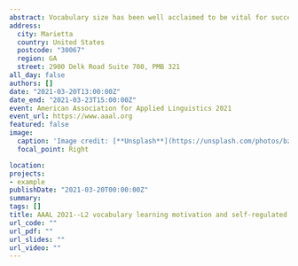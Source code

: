 ```yaml
---
abstract: Vocabulary size has been well acclaimed to be vital for successful foreign language learning. Pertinent research examining different groups of intermediate or advanced L2 learners has revealed significant relationships between variables such as receptive vocabulary size, general English proficiency, and separate language skills. The principal objective of this study is to enrich L2 vocabulary learning scholarship by exploring the relationship of receptive vocabulary size to general English proficiency as well as the four language skills in Chinese low-proficient EFL learners. To fulfil the research aim, the study was conducted with an intact class of thirty-nine young EFL learners from a primary school in China. The participants were asked to complete a background questionnaire, a vocabulary size test and an English proficiency test. More specifically, these students’ vocabulary size was measured by Vocabulary Size Test (Nation & Beglar, 2007) and their English proficiency was assessed by Cambridge exam PET at B1 CEFR level which consists of four sections for the four language skills. The results from the correlation tests and multivariate linear regression analysis suggested that at a low proficient level, receptive vocabulary size was significantly related to reading, writing, general proficiency, and speaking in a descending order of the correlation coefficients and no correlation was found with listening, which could be explained by limited L2 exposure and formal instruction, and a lack of urgency for phonological vocabulary. The findings of this study add to our understanding of the effect of vocabulary size on English proficiency among low-proficient EFL learners, and provide pedagogical implications for vocabulary teaching and learning.
address:
  city: Marietta
  country: United States
  postcode: "30067"
  region: GA
  street: 2900 Delk Road Suite 700, PMB 321
all_day: false
authors: []
date: "2021-03-20T13:00:00Z"
date_end: "2021-03-23T15:00:00Z"
event: American Association for Applied Linguistics 2021
event_url: https://www.aaal.org
featured: false
image:
  caption: 'Image credit: [**Unsplash**](https://unsplash.com/photos/bzdhc5b3Bxs)'
  focal_point: Right

location:
projects:
- example
publishDate: "2021-03-20T00:00:00Z"
summary:
tags: []
title: AAAL 2021--L2 vocabulary learning motivation and self-regulated strategies
url_code: ""
url_pdf: ""
url_slides: ""
url_video: ""
---
```


